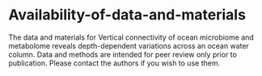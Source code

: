 # Availability-of-data-and-materials
The data and materials for Vertical connectivity of ocean microbiome and metabolome reveals depth-dependent variations across an ocean water column.
Data and methods are intended for peer review only prior to publication. Please contact the authors if you wish to use them.
